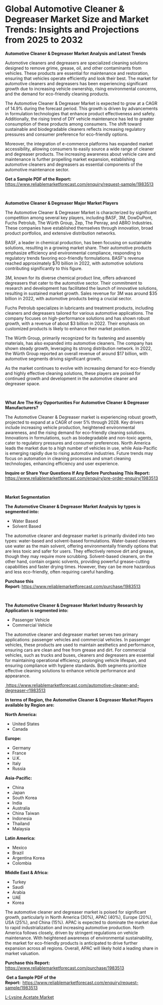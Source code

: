 <p><h1>Global Automotive Cleaner & Degreaser Market Size and Market Trends: Insights and Projections from 2025 to 2032</h1></p><p><strong>Automotive Cleaner & Degreaser Market Analysis and Latest Trends</strong></p>
<p><p>Automotive cleaners and degreasers are specialized cleaning solutions designed to remove grime, grease, oil, and other contaminants from vehicles. These products are essential for maintenance and restoration, ensuring that vehicles operate efficiently and look their best. The market for automotive cleaners and degreasers has been experiencing significant growth due to increasing vehicle ownership, rising environmental concerns, and the demand for eco-friendly cleaning products.</p><p>The Automotive Cleaner & Degreaser Market is expected to grow at a CAGR of 14.9% during the forecast period. This growth is driven by advancements in formulation technologies that enhance product effectiveness and safety. Additionally, the rising trend of DIY vehicle maintenance has led to greater consumption of these products among consumers. The shift toward sustainable and biodegradable cleaners reflects increasing regulatory pressures and consumer preference for eco-friendly options. </p><p>Moreover, the integration of e-commerce platforms has expanded market accessibility, allowing consumers to easily source a wide range of cleaner and degreaser products. The increasing awareness about vehicle care and maintenance is further propelling market expansion, establishing automotive cleaners and degreasers as essential components of the automotive maintenance sector.</p></p>
<p><strong>Get a Sample PDF of the Report:&nbsp;</strong> <a href="https://www.reliablemarketforecast.com/enquiry/request-sample/1983513?utm_campaign=3357&utm_medium=2&utm_source=Github&utm_content=ia&utm_term=03042025&utm_id=automotive-cleaner-degreaser">https://www.reliablemarketforecast.com/enquiry/request-sample/1983513</a></p>
<p>&nbsp;</p>
<p><strong>Automotive Cleaner & Degreaser Major Market Players</strong></p>
<p><p>The Automotive Cleaner & Degreaser Market is characterized by significant competition among several key players, including BASF, 3M, DowDuPont, Fuchs Petrolub, The Würth Group, Zep, The Penray, and ABRO Industries. These companies have established themselves through innovation, broad product portfolios, and extensive distribution networks.</p><p>BASF, a leader in chemical production, has been focusing on sustainable solutions, resulting in a growing market share. Their automotive products emphasize efficiency and environmental compliance, responding to regulatory trends favoring eco-friendly formulations. BASF's revenue reached approximately $70 billion in 2022, with automotive solutions contributing significantly to this figure.</p><p>3M, known for its diverse chemical product line, offers advanced degreasers that cater to the automotive sector. Their commitment to research and development has facilitated the launch of innovative solutions, resulting in sustained market growth. Sales revenue for 3M was around $35 billion in 2022, with automotive products being a crucial sector.</p><p>Fuchs Petrolub specializes in lubricants and treatment products, including cleaners and degreasers tailored for various automotive applications. The company focuses on high-performance solutions and has shown robust growth, with a revenue of about $3 billion in 2022. Their emphasis on customized products is likely to enhance their market position.</p><p>The Würth Group, primarily recognized for its fastening and assembly materials, has also expanded into automotive cleaners. The company has shown steady growth, leveraging its strong distribution network. In 2022, the Würth Group reported an overall revenue of around $17 billion, with automotive segments driving significant growth.</p><p>As the market continues to evolve with increasing demand for eco-friendly and highly effective cleaning solutions, these players are poised for continued growth and development in the automotive cleaner and degreaser space.</p></p>
<p>&nbsp;</p>
<p><strong>What Are The Key Opportunities For Automotive Cleaner & Degreaser Manufacturers?</strong></p>
<p><p>The Automotive Cleaner & Degreaser market is experiencing robust growth, projected to expand at a CAGR of over 5% through 2028. Key drivers include increasing vehicle production, heightened environmental awareness, and the rising demand for eco-friendly cleaning solutions. Innovations in formulations, such as biodegradable and non-toxic agents, cater to regulatory pressures and consumer preferences. North America leads the market due to a high number of vehicles in use, while Asia-Pacific is emerging rapidly due to rising automotive industries. Future trends may focus on automation in cleaning processes and smart cleaning technologies, enhancing efficiency and user experience.</p></p>
<p><strong>Inquire or Share Your Questions If Any Before Purchasing This Report:</strong> <a href="https://www.reliablemarketforecast.com/enquiry/pre-order-enquiry/1983513?utm_campaign=3357&utm_medium=2&utm_source=Github&utm_content=ia&utm_term=03042025&utm_id=automotive-cleaner-degreaser">https://www.reliablemarketforecast.com/enquiry/pre-order-enquiry/1983513</a></p>
<p>&nbsp;</p>
<p><strong>Market Segmentation</strong></p>
<p><strong>The Automotive Cleaner & Degreaser Market Analysis by types is segmented into:</strong></p>
<p><ul><li>Water Based</li><li>Solvent Based</li></ul></p>
<p><p>The automotive cleaner and degreaser market is primarily divided into two types: water-based and solvent-based formulations. Water-based cleaners use water as the main solvent, offering environmentally friendly options that are less toxic and safer for users. They effectively remove dirt and grease, though they may require more scrubbing. Solvent-based cleaners, on the other hand, contain organic solvents, providing powerful grease-cutting capabilities and faster drying times. However, they can be more hazardous and less eco-friendly, often requiring careful handling.</p></p>
<p><strong>Purchase this Report:&nbsp;</strong><a href="https://www.reliablemarketforecast.com/purchase/1983513?utm_campaign=3357&utm_medium=2&utm_source=Github&utm_content=ia&utm_term=03042025&utm_id=automotive-cleaner-degreaser">https://www.reliablemarketforecast.com/purchase/1983513</a></p>
<p>&nbsp;</p>
<p><strong>The Automotive Cleaner & Degreaser Market Industry Research by Application is segmented into:</strong></p>
<p><ul><li>Passenger Vehicle</li><li>Commercial Vehicle</li></ul></p>
<p><p>The automotive cleaner and degreaser market serves two primary applications: passenger vehicles and commercial vehicles. In passenger vehicles, these products are used to maintain aesthetics and performance, ensuring cars are clean and free from grease and dirt. For commercial vehicles, such as trucks and buses, cleaners and degreasers are essential for maintaining operational efficiency, prolonging vehicle lifespan, and ensuring compliance with hygiene standards. Both segments prioritize effective cleaning solutions to enhance vehicle performance and appearance.</p></p>
<p><a href="https://www.reliablemarketforecast.com/automotive-cleaner-and-degreaser-r1983513?utm_campaign=3357&utm_medium=2&utm_source=Github&utm_content=ia&utm_term=03042025&utm_id=automotive-cleaner-degreaser">&nbsp;https://www.reliablemarketforecast.com/automotive-cleaner-and-degreaser-r1983513</a></p>
<p><strong>In terms of Region, the Automotive Cleaner & Degreaser Market Players available by Region are:</strong></p>
<p>
    <p> <strong> North America: </strong>
        <ul>
            <li>United States</li>
            <li>Canada</li>
        </ul>
        </p> 
    <p> <strong> Europe: </strong>
        <ul>
            <li>Germany</li>
            <li>France</li>
            <li>U.K.</li>
            <li>Italy</li>
            <li>Russia</li>
        </ul>
        </p> 
    <p> <strong> Asia-Pacific: </strong>
        <ul>
            <li>China</li>
            <li>Japan</li>
            <li>South Korea</li>
            <li>India</li>
            <li>Australia</li>
            <li>China Taiwan</li>
            <li>Indonesia</li>
            <li>Thailand</li>
            <li>Malaysia</li>
        </ul>
        </p> 
    <p> <strong> Latin America: </strong>
        <ul>
            <li>Mexico</li>
            <li>Brazil</li>
            <li>Argentina Korea</li>
            <li>Colombia</li>
        </ul>
        </p> 
    <p> <strong> Middle East & Africa: </strong>
        <ul>
            <li>Turkey</li>
            <li>Saudi</li>
            <li>Arabia</li>
            <li>UAE</li>
            <li>Korea</li>
        </ul>
    </p>
    </p>
<p><p>The automotive cleaner and degreaser market is poised for significant growth, particularly in North America (30%), APAC (40%), Europe (20%), USA (25%), and China (15%). APAC is expected to dominate the market due to rapid industrialization and increasing automotive production. North America follows closely, driven by stringent regulations on vehicle maintenance. With heightened awareness of environmental sustainability, the market for eco-friendly products is anticipated to drive further expansion across all regions. Overall, APAC will likely hold a leading share in market valuation.</p></p>
<p><strong>Purchase this Report: </strong><a href="https://www.reliablemarketforecast.com/purchase/1983513?utm_campaign=3357&utm_medium=2&utm_source=Github&utm_content=ia&utm_term=03042025&utm_id=automotive-cleaner-degreaser">https://www.reliablemarketforecast.com/purchase/1983513</a></p>
<p>&nbsp;<strong>Get a Sample PDF of the Report:&nbsp;&nbsp;</strong><a href="https://www.reliablemarketforecast.com/enquiry/request-sample/1983513?utm_campaign=3357&utm_medium=2&utm_source=Github&utm_content=ia&utm_term=03042025&utm_id=automotive-cleaner-degreaser">https://www.reliablemarketforecast.com/enquiry/request-sample/1983513</a></p>
<p><strong></strong></p>
<p><p><a href="https://github.com/kalsirollija/Market-Research-Report-List-1/blob/main/l-lysine-acetate-market.md?utm_campaign=3357&utm_medium=2&utm_source=Github&utm_content=ia&utm_term=03042025&utm_id=automotive-cleaner-degreaser">L-Lysine Acetate Market</a></p></p>